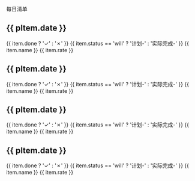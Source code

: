 <script setup>
import { 
  month5,
  month6,
  month11
  month12
} from './days/index.ts'
</script>

<div :class="$style.special_text">
  每日清单
</div>

<div
  v-for="(pItem, index) in month12"
  :key="index" 
>

## {{ pItem.date }}

<div
  :class="$style.flex"
  v-for="(item, index) in pItem.child"
  :key="index"
  :id="pItem.date"
>
  <span :class="[$style.common,item.done ? $style.actived : $style.noActive ]">{{ item.done ? '✓' : '✗' }}</span>
  <span :class="item.status == 'will' ? $style.will : $style.achive">{{ item.status == 'will' ? '计划-' : '实际完成-' }}</span>
  <span >{{ item.name }}</span>
   <span v-if="item.rate" :class="$style.rate">{{ item.rate }}</span>
</div>
</div>

<div
  v-for="(pItem, index) in month11"
  :key="index" 
>

## {{ pItem.date }}

<div
  :class="$style.flex"
  v-for="(item, index) in pItem.child"
  :key="index"
  :id="pItem.date"
>
  <span :class="[$style.common,item.done ? $style.actived : $style.noActive ]">{{ item.done ? '✓' : '✗' }}</span>
  <span :class="item.status == 'will' ? $style.will : $style.achive">{{ item.status == 'will' ? '计划-' : '实际完成-' }}</span>
  <span >{{ item.name }}</span>
   <span v-if="item.rate" :class="$style.rate">{{ item.rate }}</span>
</div>
</div>

<div
  v-for="(pItem, index) in month6"
  :key="index" 
>

## {{ pItem.date }}

<div
  :class="$style.flex"
  v-for="(item, index) in pItem.child"
  :key="index"
  :id="pItem.date"
>
  <span :class="[$style.common,item.done ? $style.actived : $style.noActive ]">{{ item.done ? '✓' : '✗' }}</span>
  <span :class="item.status == 'will' ? $style.will : $style.achive">{{ item.status == 'will' ? '计划-' : '实际完成-' }}</span>
  <span >{{ item.name }}</span>
   <span v-if="item.rate" :class="$style.rate">{{ item.rate }}</span>
</div>
</div>

<div
  v-for="(pItem, index) in month5"
  :key="index" 
>

## {{ pItem.date }}

<div
  :class="$style.flex"
  v-for="(item, index) in pItem.child"
  :key="index"
  :id="pItem.date"
>
  <span :class="[$style.common,item.done ? $style.actived : $style.noActive ]">{{ item.done ? '✓' : '✗' }}</span>
  <span :class="item.status == 'will' ? $style.will : $style.achive">{{ item.status == 'will' ? '计划-' : '实际完成-' }}</span>
  <span >{{ item.name }}</span>
   <span v-if="item.rate" :class="$style.rate">{{ item.rate }}</span>
</div>
</div>

<style module>
.special_text {
  color: #FFC107; 
  font-size: 40px;  
  padding: 20px 0;
}
.noActive {
  background: #efe3e3;
  color: #E91E63;
}

.actived {
  background: #4CAF50;
}

.common {
  display: inline-flex;
  width: 20px;
  height: 20px;
  border-radius: 4px;
  margin-right: 10px;
  align-items: center;
  padding: 6px;
  justify-content: center;
  font-size: 16px;
  font-weight: bold;
}

.flex {
  display: flex;
  align-items: center;
  margin-bottom: 15px;
}

.will {
  font-size: 25px;
  color: #E91E63;
}

.achive {
  font-size: 25px;
  color: #4CAF50;
}

.rate {
  font-size: 25px;
  color: #0c72e6;
}
</style>
